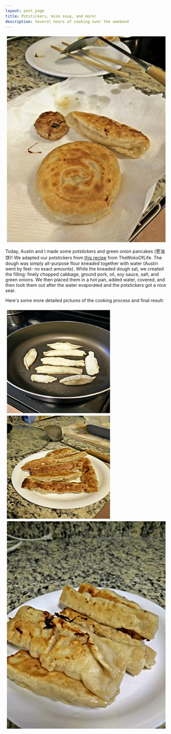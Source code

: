 ```yaml
---
layout: post_page
title: Potstickers, miso soup, and more!
description: Several hours of cooking over the weekend
---
```


<div style="line-height:0;padding:4px 0 0 1px;">
<a href="Images/2015.02.08/food_trio.jpg" style="display:inline-block;margin:3px;text-decoration:none;"> 
<img alt="Photo: Banana Bread" height="645" src="Images/2015.02.08/food_trio.jpg" title="Banana Bread" width="645" style="padding:1px;">
</a>
</div>

Today, Austin and I made some potstickers and green onion pancakes (葱油饼)! We adapted our potstickers from [this recipe](http://thewoksoflife.com/2014/11/easiest-pork-and-cabbage-potstickers-ever/) from TheWoksOfLife. The dough was simply all-purpose flour kneaded together with water (Austin went by feel- no exact amounts). While the kneaded dough sat, we created the filling: finely chopped cabbage, ground pork, oil, soy sauce, salt, and green onions. We then placed them in a hot pan, added water, covered, and then took them out after the water evaporated and the potstickers got a nice sear. 

Here's some more detailed pictures of the cooking process and final result:

<div style="line-height:0;padding:4px 0 0 1px;">
<a href="Images/2015.02.08/potstickers_cooking.jpg" style="display:inline-block;margin:3px;text-decoration:none;"> 
<img alt="Photo: Banana Bread" height="323" src="Images/2015.02.08/potstickers_cooking.jpg" title="Banana Bread" width="323" style="padding:1px;">
</a>
<a href="Images/2015.02.08/potstickers.jpg" style="display:inline-block;margin:3px;text-decoration:none;"> 
<img alt="Photo: Banana Bread" height="323" src="Images/2015.02.08/potstickers.jpg" title="Banana Bread" width="323" style="padding:1px;">
</a>
<a href="Images/2015.02.08/potstickers_2.jpg" style="display:inline-block;margin:3px;text-decoration:none;"> 
<img alt="Photo: Banana Bread" height="650" src="Images/2015.02.08/potstickers_2.jpg" title="Banana Bread" width="650" style="padding:1px;">
</a>
</div>
